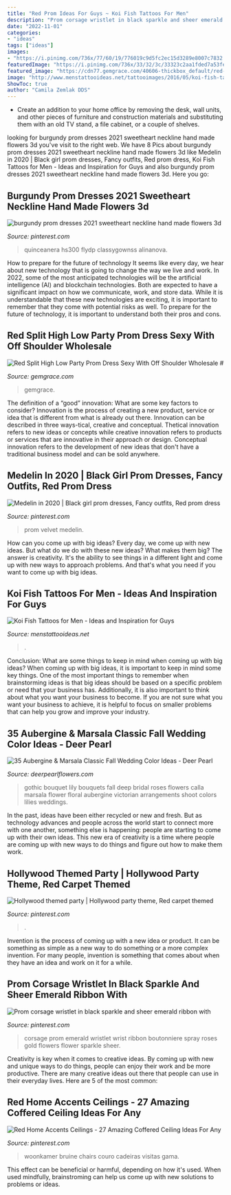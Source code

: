 ```yaml
---
title: "Red Prom Ideas For Guys ~ Koi Fish Tattoos For Men"
description: "Prom corsage wristlet in black sparkle and sheer emerald ribbon with"
date: "2022-11-01"
categories:
- "ideas"
tags: ["ideas"]
images:
- "https://i.pinimg.com/736x/77/60/19/776019c9d5fc2ec15d3289e8007c7832.jpg"
featuredImage: "https://i.pinimg.com/736x/33/32/3c/33323c2aa1fded7a53fe2302d49331ee.jpg"
featured_image: "https://cdn77.gemgrace.com/40606-thickbox_default/red-split-high-low-party-prom-dress-sexy-with-off-shoulder.jpg"
image: "http://www.menstattooideas.net/tattooimages/2016/05/koi-fish-tattoos-20.jpg"
ShowToc: true
author: "Camila Zemlak DDS"
---
```



- Create an addition to your home office by removing the desk, wall units, and other pieces of furniture and construction materials and substituting them with an old TV stand, a file cabinet, or a couple of shelves.

	

		
looking for burgundy prom dresses 2021 sweetheart neckline hand made flowers 3d you've visit to the right web. We have 8 Pics about burgundy prom dresses 2021 sweetheart neckline hand made flowers 3d like Medelin in 2020 | Black girl prom dresses, Fancy outfits, Red prom dress, Koi Fish Tattoos for Men - Ideas and Inspiration for Guys and also burgundy prom dresses 2021 sweetheart neckline hand made flowers 3d. Here you go:
		
    
## Burgundy Prom Dresses 2021 Sweetheart Neckline Hand Made Flowers 3d

<img loading=lazy src="https://i.pinimg.com/736x/3e/6d/28/3e6d2899087b001317bea256148e2fdf.jpg" onerror="this.onerror=null;this.src='https://tse2.mm.bing.net/th?id=OIP.uThtI9OJsITV7FOoLr_ylQHaO0&amp;pid=15.1';" alt="burgundy prom dresses 2021 sweetheart neckline hand made flowers 3d">

_Source: pinterest.com_

>quinceanera hs300 flydp classygownss alinanova. 

	

How to prepare for the future of technology
It seems like every day, we hear about new technology that is going to change the way we live and work. In 2022, some of the most anticipated technologies will be the artificial intelligence (AI) and blockchain technologies. Both are expected to have a significant impact on how we communicate, work, and store data. While it is understandable that these new technologies are exciting, it is important to remember that they come with potential risks as well. To prepare for the future of technology, it is important to understand both their pros and cons.

    
## Red Split High Low Party Prom Dress Sexy With Off Shoulder Wholesale #

<img loading=lazy src="https://cdn77.gemgrace.com/40606-thickbox_default/red-split-high-low-party-prom-dress-sexy-with-off-shoulder.jpg" onerror="this.onerror=null;this.src='https://tse4.mm.bing.net/th?id=OIP.m21iPsVT5-cjVLrEzjXByAHaJH&amp;pid=15.1';" alt="Red Split High Low Party Prom Dress Sexy With Off Shoulder Wholesale #">

_Source: gemgrace.com_

>gemgrace. 

	

The definition of a “good” innovation: What are some key factors to consider?
Innovation is the process of creating a new product, service or idea that is different from what is already out there. Innovation can be described in three ways-tical, creative and conceptual. Thetical innovation refers to new ideas or concepts while creative innovation refers to products or services that are innovative in their approach or design. Conceptual innovation refers to the development of new ideas that don't have a traditional business model and can be sold anywhere.

    
## Medelin In 2020 | Black Girl Prom Dresses, Fancy Outfits, Red Prom Dress

<img loading=lazy src="https://i.pinimg.com/736x/87/86/b2/8786b2cda3e7dd079201ffb5d706b072.jpg" onerror="this.onerror=null;this.src='https://tse4.mm.bing.net/th?id=OIP.7X_Hz92wrmU2VxgD725K8gHaJ3&amp;pid=15.1';" alt="Medelin in 2020 | Black girl prom dresses, Fancy outfits, Red prom dress">

_Source: pinterest.com_

>prom velvet medelin. 

	

How can you come up with big ideas?
Every day, we come up with new ideas. But what do we do with these new ideas? What makes them big? The answer is creativity. It's the ability to see things in a different light and come up with new ways to approach problems. And that's what you need if you want to come up with big ideas.

    
## Koi Fish Tattoos For Men - Ideas And Inspiration For Guys

<img loading=lazy src="http://www.menstattooideas.net/tattooimages/2016/05/koi-fish-tattoos-20.jpg" onerror="this.onerror=null;this.src='https://tse3.mm.bing.net/th?id=OIP.RWz_NNesgdN2rIhTrAWrPgAAAA&amp;pid=15.1';" alt="Koi Fish Tattoos for Men - Ideas and Inspiration for Guys">

_Source: menstattooideas.net_

>. 

	

Conclusion: What are some things to keep in mind when coming up with big ideas?
When coming up with big ideas, it is important to keep in mind some key things. One of the most important things to remember when brainstorming ideas is that big ideas should be based on a specific problem or need that your business has. Additionally, it is also important to think about what you want your business to become. If you are not sure what you want your business to achieve, it is helpful to focus on smaller problems that can help you grow and improve your industry.

    
## 35 Aubergine &amp; Marsala Classic Fall Wedding Color Ideas - Deer Pearl

<img loading=lazy src="http://www.deerpearlflowers.com/wp-content/uploads/2015/07/deep-red-roses-and-lily-wedding-bouquet.jpg" onerror="this.onerror=null;this.src='https://tse2.mm.bing.net/th?id=OIP.Dhp2Jk-fRBX7M31PZJdY5wHaLI&amp;pid=15.1';" alt="35 Aubergine &amp; Marsala Classic Fall Wedding Color Ideas - Deer Pearl">

_Source: deerpearlflowers.com_

>gothic bouquet lily bouquets fall deep bridal roses flowers calla marsala flower floral aubergine victorian arrangements shoot colors lilies weddings. 

	

In the past, ideas have been either recycled or new and fresh. But as technology advances and people across the world start to connect more with one another, something else is happening: people are starting to come up with their own ideas. This new era of creativity is a time where people are coming up with new ways to do things and figure out how to make them work.

    
## Hollywood Themed Party | Hollywood Party Theme, Red Carpet Themed

<img loading=lazy src="https://i.pinimg.com/736x/55/f8/56/55f856944713c5fe66eea0bda62978d7.jpg" onerror="this.onerror=null;this.src='https://tse2.mm.bing.net/th?id=OIP.Op0SOSynJWVTpi8q4jU8GgHaJ3&amp;pid=15.1';" alt="Hollywood themed party | Hollywood party theme, Red carpet themed">

_Source: pinterest.com_

>. 

	

Invention is the process of coming up with a new idea or product. It can be something as simple as a new way to do something or a more complex invention. For many people, invention is something that comes about when they have an idea and work on it for a while.

    
## Prom Corsage Wristlet In Black Sparkle And Sheer Emerald Ribbon With

<img loading=lazy src="https://i.pinimg.com/736x/77/60/19/776019c9d5fc2ec15d3289e8007c7832.jpg" onerror="this.onerror=null;this.src='https://tse2.mm.bing.net/th?id=OIP.QNYuSqmHo7H1bErUxV24egHaLJ&amp;pid=15.1';" alt="Prom corsage wristlet in black sparkle and sheer emerald ribbon with">

_Source: pinterest.com_

>corsage prom emerald wristlet wrist ribbon boutonniere spray roses gold flowers flower sparkle sheer. 

	

Creativity is key when it comes to creative ideas. By coming up with new and unique ways to do things, people can enjoy their work and be more productive. There are many creative ideas out there that people can use in their everyday lives. Here are 5 of the most common: 

    
## Red Home Accents Ceilings - 27 Amazing Coffered Ceiling Ideas For Any

<img loading=lazy src="https://i.pinimg.com/736x/33/32/3c/33323c2aa1fded7a53fe2302d49331ee.jpg" onerror="this.onerror=null;this.src='https://tse1.mm.bing.net/th?id=OIP.65KufrjhJsvQkM-cnulMOAHaLG&amp;pid=15.1';" alt="Red Home Accents Ceilings - 27 Amazing Coffered Ceiling Ideas For Any">

_Source: pinterest.com_

>woonkamer bruine chairs couro cadeiras visitas gama. 

	

This effect can be beneficial or harmful, depending on how it's used. When used mindfully, brainstroming can help us come up with new solutions to problems or ideas.

